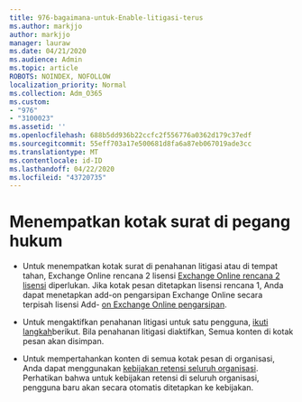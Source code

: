 ```yaml
---
title: 976-bagaimana-untuk-Enable-litigasi-terus
ms.author: markjjo
author: markjjo
manager: lauraw
ms.date: 04/21/2020
ms.audience: Admin
ms.topic: article
ROBOTS: NOINDEX, NOFOLLOW
localization_priority: Normal
ms.collection: Adm_O365
ms.custom:
- "976"
- "3100023"
ms.assetid: ''
ms.openlocfilehash: 688b5dd936b22ccfc2f556776a0362d179c37edf
ms.sourcegitcommit: 55eff703a17e500681d8fa6a87eb067019ade3cc
ms.translationtype: MT
ms.contentlocale: id-ID
ms.lasthandoff: 04/22/2020
ms.locfileid: "43720735"
---
```

# <a name="place-a-mailbox-on-legal-hold"></a>Menempatkan kotak surat di pegang hukum

- Untuk menempatkan kotak surat di penahanan litigasi atau di tempat tahan, Exchange Online rencana 2 lisensi [Exchange Online rencana 2 lisensi](https://docs.microsoft.com/office365/servicedescriptions/office-365-platform-service-description/office-365-plan-options) diperlukan. Jika kotak pesan ditetapkan lisensi rencana 1, Anda dapat menetapkan add-on pengarsipan Exchange Online secara terpisah lisensi Add- [on Exchange Online pengarsipan](https://docs.microsoft.com/office365/servicedescriptions/exchange-online-archiving-service-description).

- Untuk mengaktifkan penahanan litigasi untuk satu pengguna, [ikuti langkah](https://docs.microsoft.com/office365/securitycompliance/create-a-litigation-hold)berikut. Bila penahanan litigasi diaktifkan, Semua konten di kotak pesan akan disimpan.

- Untuk mempertahankan konten di semua kotak pesan di organisasi, Anda dapat menggunakan [kebijakan retensi seluruh organisasi](https://docs.microsoft.com/microsoft-365/compliance/retention-policies#applying-a-retention-policy-to-an-entire-organization-or-specific-locations). Perhatikan bahwa untuk kebijakan retensi di seluruh organisasi, pengguna baru akan secara otomatis ditetapkan ke kebijakan.
